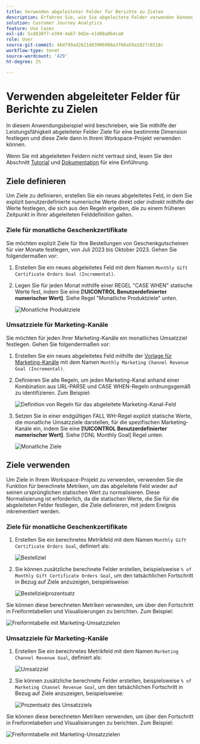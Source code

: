 ```yaml
---
title: Verwenden abgeleiteter Felder für Berichte zu Zielen
description: Erfahren Sie, wie Sie abgeleitete Felder verwenden können, um über Ziele (Ziele) in Ihren Workspace-Projekten zu berichten.
solution: Customer Journey Analytics
feature: Use Cases
exl-id: 5cd838f7-e394-4a67-9d2e-e1d08a864ca0
role: User
source-git-commit: 46d799ad2621d83906908a3f60a59a1027c6518c
workflow-type: tm+mt
source-wordcount: '429'
ht-degree: 2%

---
```


# Verwenden abgeleiteter Felder für Berichte zu Zielen

In diesem Anwendungsbeispiel wird beschrieben, wie Sie mithilfe der Leistungsfähigkeit abgeleiteter Felder Ziele für eine bestimmte Dimension festlegen und diese Ziele dann in Ihrem Workspace-Projekt verwenden können.

Wenn Sie mit abgeleiteten Feldern nicht vertraut sind, lesen Sie den Abschnitt [Tutorial](https://experienceleague.adobe.com/docs/customer-journey-analytics-learn/tutorials/data-views/derived-fields-in-cja.html) und [Dokumentation](../data-views/derived-fields/derived-fields.md) für eine Einführung.


## Ziele definieren

Um Ziele zu definieren, erstellen Sie ein neues abgeleitetes Feld, in dem Sie explizit benutzerdefinierte numerische Werte direkt oder indirekt mithilfe der Werte festlegen, die sich aus den Regeln ergeben, die zu einem früheren Zeitpunkt in Ihrer abgeleiteten Felddefinition galten.


### Ziele für monatliche Geschenkzertifikate

Sie möchten explizit Ziele für Ihre Bestellungen von Geschenkgutscheinen für vier Monate festlegen, von Juli 2023 bis Oktober 2023. Gehen Sie folgendermaßen vor:

1. Erstellen Sie ein neues abgeleitetes Feld mit dem Namen `Monthly Gift Certificate Orders Goal (Incremental)`.

1. Legen Sie für jeden Monat mithilfe einer REGEL &quot;CASE WHEN&quot; statische Werte fest, indem Sie eine **[!UICONTROL Benutzerdefinierter numerischer Wert]**. Siehe Regel &quot;Monatliche Produktziele&quot; unten.

   ![Monatliche Produktziele](assets/goals-derived-field-product-goals-1.png)


### Umsatzziele für Marketing-Kanäle

Sie möchten für jeden Ihrer Marketing-Kanäle ein monatliches Umsatzziel festlegen. Gehen Sie folgendermaßen vor:

1. Erstellen Sie ein neues abgeleitetes Feld mithilfe der [Vorlage für Marketing-Kanäle](/help/data-views/derived-fields/derived-fields.md#marketing-channels) mit dem Namen `Monthly Marketing Channel Revenue Goal (Incremental)`.

1. Definieren Sie alle Regeln, um jeden Marketing-Kanal anhand einer Kombination aus URL-PARSE und CASE WHEN-Regeln ordnungsgemäß zu identifizieren. Zum Beispiel:

   ![Definition von Regeln für das abgeleitete Marketing-Kanal-Feld](assets/goals-derived-field-marketing-channel-1.png)

1. Setzen Sie in einer endgültigen FALL WH-Regel explizit statische Werte, die monatliche Umsatzziele darstellen, für die spezifischen Marketing-Kanäle ein, indem Sie eine **[!UICONTROL Benutzerdefinierter numerischer Wert]**. Siehe [!DNL Monthly Goal] Regel unten.

   ![Monatliche Ziele](assets/goals-derived-field-marketing-channel-2.png)



## Ziele verwenden

Um Ziele in Ihrem Workspace-Projekt zu verwenden, verwenden Sie die Funktion für berechnete Metriken, um das abgeleitete Feld wieder auf seinen ursprünglichen statischen Wert zu normalisieren. Diese Normalisierung ist erforderlich, da die statischen Werte, die Sie für die abgeleiteten Felder festlegen, die Ziele definieren, mit jedem Ereignis inkrementiert werden.

### Ziele für monatliche Geschenkzertifikate

1. Erstellen Sie ein berechnetes Metrikfeld mit dem Namen `Monthly Gift Certificate Orders Goal`, definiert als:

   ![Bestellziel](assets/calculated-metric-ordersgoals.png)

1. Sie können zusätzliche berechnete Felder erstellen, beispielsweise `% of Monthly Gift Certificate Orders Goal`, um den tatsächlichen Fortschritt in Bezug auf Ziele anzuzeigen, beispielsweise:

   ![Bestellzielprozentsatz](assets/calculated-metric-ordersgoalspercent.png)

Sie können diese berechneten Metriken verwenden, um über den Fortschritt in Freiformtabellen und Visualisierungen zu berichten. Zum Beispiel:

![Freiformtabelle mit Marketing-Umsatzzielen](assets/freeform-table-product-order-goals.png)


### Umsatzziele für Marketing-Kanäle

1. Erstellen Sie ein berechnetes Metrikfeld mit dem Namen `Marketing Channel Revenue Goal`, definiert als:

   ![Umsatzziel](assets/calculated-metric-revenuegoals.png)

1. Sie können zusätzliche berechnete Felder erstellen, beispielsweise `% of Marketing Channel Revenue Goal`, um den tatsächlichen Fortschritt in Bezug auf Ziele anzuzeigen, beispielsweise:

   ![Prozentsatz des Umsatzziels](assets/calculated-metric-revenuegoalspercent.png)

Sie können diese berechneten Metriken verwenden, um über den Fortschritt in Freiformtabellen und Visualisierungen zu berichten. Zum Beispiel:

![Freiformtabelle mit Marketing-Umsatzzielen](assets/freeform-table-marketing-channel-revenue-goals.png)
